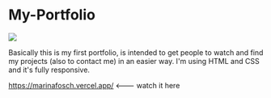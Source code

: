 # My-Portfolio
![](https://img.shields.io/badge/My%20Portfolio-finished-ff69b5)

Basically this is my first portfolio, is intended to get people to watch and find my projects (also to contact me) in an easier way. I'm using HTML and CSS and it's fully responsive.

https://marinafosch.vercel.app/ <--- watch it here
